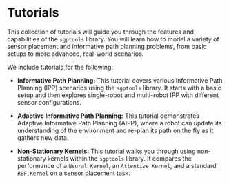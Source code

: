 # Tutorials
This collection of tutorials will guide you through the features and capabilities of the `sgptools` library. You will learn how to model a variety of sensor placement and informative path planning problems, from basic setups to more advanced, real-world scenarios.

We include tutorials for the following:

* **Informative Path Planning:** This tutorial covers various Informative Path Planning (IPP) scenarios using the `sgptools` library. It starts with a basic setup and then explores single-robot and multi-robot IPP with different sensor configurations.

* **Adaptive Informative Path Planning:** This tutorial demonstrates Adaptive Informative Path Planning (AIPP), where a robot can update its understanding of the environment and re-plan its path on the fly as it gathers new data.

* **Non-Stationary Kernels:** This tutorial walks you through using non-stationary kernels within the `sgptools` library. It compares the performance of a `Neural Kernel`, an `Attentive Kernel`, and a standard `RBF Kernel` on a sensor placement task.